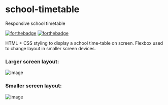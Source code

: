 # school-timetable
Responsive school timetable

[![forthebadge](https://forthebadge.com/images/badges/uses-html.svg)](https://forthebadge.com)
[![forthebadge](https://forthebadge.com/images/badges/uses-css.svg)](https://forthebadge.com)

HTML + CSS styling to display a school time-table on screen. Flexbox used to change layout in smaller screen devices.

### Larger screen layout: 
![image](https://user-images.githubusercontent.com/110251375/190414957-211b925a-02f0-453b-aee1-c25f4975dbeb.png)



### Smaller screen layout: 
![image](https://user-images.githubusercontent.com/110251375/190414875-7bf489b7-59fa-4916-91f7-003c6af10131.png)


